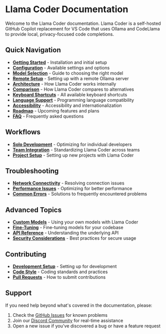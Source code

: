 # Llama Coder Documentation

Welcome to the Llama Coder documentation. Llama Coder is a self-hosted GitHub Copilot replacement for VS Code that uses Ollama and CodeLlama to provide local, privacy-focused code completions.

## Quick Navigation

- **[Getting Started](./getting-started.md)** - Installation and initial setup
- **[Configuration](./configuration.md)** - Available settings and options
- **[Model Selection](./models.md)** - Guide to choosing the right model
- **[Remote Setup](./remote-setup.md)** - Setting up with a remote Ollama server
- **[Architecture](./architecture.md)** - How Llama Coder works internally
- **[Comparison](./comparison.md)** - How Llama Coder compares to alternatives
- **[Keyboard Shortcuts](./shortcuts.md)** - All available keyboard shortcuts
- **[Language Support](./language-support.md)** - Programming language compatibility
- **[Accessibility](./accessibility.md)** - Accessibility and internationalization
- **[Roadmap](./roadmap.md)** - Upcoming features and plans
- **[FAQ](./faq.md)** - Frequently asked questions

## Workflows

- **[Solo Development](./workflows/solo-development.md)** - Optimizing for individual developers
- **[Team Integration](./workflows/team-integration.md)** - Standardizing Llama Coder across teams
- **[Project Setup](./workflows/project-setup.md)** - Setting up new projects with Llama Coder

## Troubleshooting

- **[Network Connectivity](./troubleshooting/network-connectivity.md)** - Resolving connection issues
- **[Performance Issues](./troubleshooting/performance.md)** - Optimizing for better performance
- **[Common Errors](./troubleshooting/common-errors.md)** - Solutions to frequently encountered problems

## Advanced Topics

- **[Custom Models](./advanced/custom-models.md)** - Using your own models with Llama Coder
- **[Fine-Tuning](./advanced/fine-tuning.md)** - Fine-tuning models for your codebase
- **[API Reference](./advanced/api-reference.md)** - Understanding the underlying API
- **[Security Considerations](./advanced/security.md)** - Best practices for secure usage

## Contributing

- **[Development Setup](./contributing/development-setup.md)** - Setting up for development
- **[Code Style](./contributing/code-style.md)** - Coding standards and practices
- **[Pull Requests](./contributing/pull-requests.md)** - How to submit contributions

## Support

If you need help beyond what's covered in the documentation, please:

1. Check the [GitHub Issues](https://github.com/user/llama-coder/issues) for known problems
2. Join our [Discord Community](https://discord.gg/llamacoder) for real-time assistance
3. Open a new issue if you've discovered a bug or have a feature request
